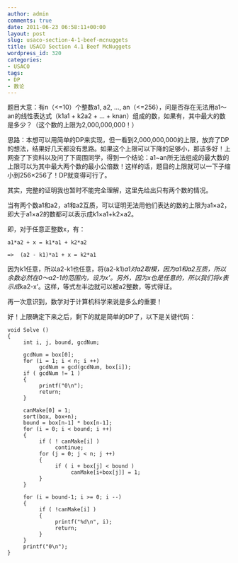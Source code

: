 ```yaml
---
author: admin
comments: true
date: 2011-06-23 06:58:11+00:00
layout: post
slug: usaco-section-4-1-beef-mcnuggets
title: USACO Section 4.1 Beef McNuggets
wordpress_id: 320
categories:
- USACO
tags:
- DP
- 数论
---
```


题目大意：有n（<=10）个整数a1, a2, …, an（<=256），问是否存在无法用a1～an的线性表达式（k1a1 + k2a2 + … + knan）组成的数，如果有，其中最大的数是多少？（这个数的上限为2,000,000,000！）

思路：本想可以用简单的DP来实现，但一看到2,000,000,000的上限，放弃了DP的想法，结果好几天都没有思路。如果这个上限可以下降的足够小，那该多好！上网查了下资料以及问了下周围同学，得到一个结论：a1~an所无法组成的最大数的上限可以为其中最大两个数的最小公倍数！这样的话，题目的上限就可以一下子缩小到256×256了！DP就变得可行了。

其实，完整的证明我也暂时不能完全理解，这里先给出只有两个数的情况。

当有两个数a1和a2，a1和a2互质，可以证明无法用他们表达的数的上限为a1×a2，即大于a1×a2的数都可以表示成k1×a1+k2×a2。

即，对于任意正整数x，有：

    a1*a2 + x = k1*a1 + k2*a2

    =>  (a2 - k1)*a1 + x = k2*a1

因为k1任意，所以a2-k1也任意，将(a2-k1)*a1对a2取模，因为a1和a2互质，所以余数必然在0～a2-1的范围内，设为x’。另外，因为x也是任意的，所以我们将x表示成k*a2-x’。这样，等式左半边就可以被a2整数，等式得证。

再一次意识到，数学对于计算机科学来说是多么的重要！

好！上限确定下来之后，剩下的就是简单的DP了，以下是关键代码：

    
    void Solve ()
    {
         int i, j, bound, gcdNum;
    
         gcdNum = box[0];
         for (i = 1; i < n; i ++)
              gcdNum = gcd(gcdNum, box[i]);
         if ( gcdNum != 1 )
         {
              printf("0\n");
              return;
         }
    
         canMake[0] = 1;
         sort(box, box+n);
         bound = box[n-1] * box[n-1];
         for (i = 0; i < bound; i ++)
         {
              if ( ! canMake[i] )
                   continue;
              for (j = 0; j < n; j ++)
              {
                   if ( i + box[j] < bound )
                        canMake[i+box[j]] = 1;
              }
         }
    
         for (i = bound-1; i >= 0; i --)
         {
              if ( !canMake[i] )
              {
                   printf("%d\n", i);
                   return;
              }
         }
         printf("0\n");
    }
